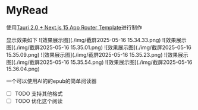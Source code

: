 
# MyRead

使用[Tauri 2.0 + Next.js 15 App Router Template](https://github.com/kvnxiao/tauri-nextjs-template)进行制作

显示效果如下
![效果展示图](./img/截屏2025-05-16 15.34.33.png)
![效果展示图](./img/截屏2025-05-16 15.35.01.png)
![效果展示图](./img/截屏2025-05-16 15.35.09.png)
![效果展示图](./img/截屏2025-05-16 15.35.23.png)
![效果展示图](./img/截屏2025-05-16 15.35.54.png)
![效果展示图](./img/截屏2025-05-16 15.36.04.png)

一个可以使用AI的的epub的简单阅读器

- [ ] TODO 支持其他格式
- [ ] TODO 优化这个阅读
